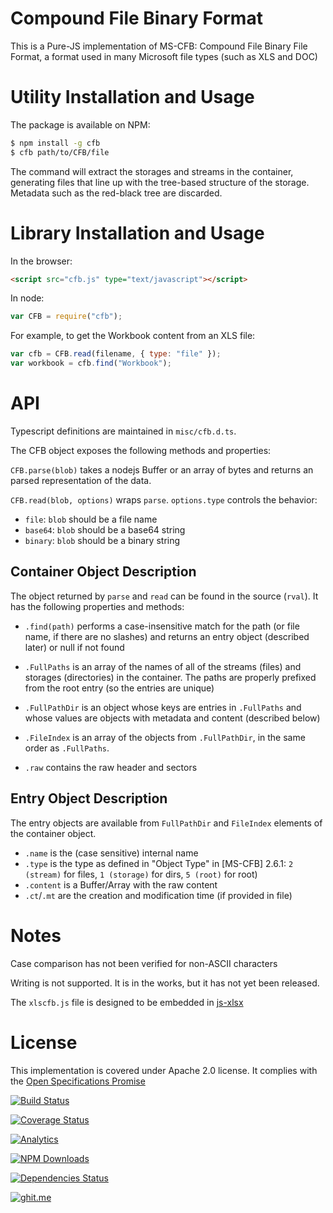 # Compound File Binary Format

This is a Pure-JS implementation of MS-CFB: Compound File Binary File Format, a
format used in many Microsoft file types (such as XLS and DOC)

# Utility Installation and Usage

The package is available on NPM:

```bash
$ npm install -g cfb
$ cfb path/to/CFB/file
```

The command will extract the storages and streams in the container, generating
files that line up with the tree-based structure of the storage. Metadata such
as the red-black tree are discarded.

# Library Installation and Usage

In the browser:

```html
<script src="cfb.js" type="text/javascript"></script>
```

In node:

```js
var CFB = require("cfb");
```

For example, to get the Workbook content from an XLS file:

```js
var cfb = CFB.read(filename, { type: "file" });
var workbook = cfb.find("Workbook");
```

# API

Typescript definitions are maintained in `misc/cfb.d.ts`.

The CFB object exposes the following methods and properties:

`CFB.parse(blob)` takes a nodejs Buffer or an array of bytes and returns an
parsed representation of the data.

`CFB.read(blob, options)` wraps `parse`. `options.type` controls the behavior:

- `file`: `blob` should be a file name
- `base64`: `blob` should be a base64 string
- `binary`: `blob` should be a binary string

## Container Object Description

The object returned by `parse` and `read` can be found in the source (`rval`).
It has the following properties and methods:

- `.find(path)` performs a case-insensitive match for the path (or file name, if
  there are no slashes) and returns an entry object (described later) or null if
  not found

- `.FullPaths` is an array of the names of all of the streams (files) and
  storages (directories) in the container. The paths are properly prefixed from
  the root entry (so the entries are unique)

- `.FullPathDir` is an object whose keys are entries in `.FullPaths` and whose
  values are objects with metadata and content (described below)

- `.FileIndex` is an array of the objects from `.FullPathDir`, in the same order
  as `.FullPaths`.

- `.raw` contains the raw header and sectors

## Entry Object Description

The entry objects are available from `FullPathDir` and `FileIndex` elements of
the container object.

- `.name` is the (case sensitive) internal name
- `.type` is the type as defined in "Object Type" in [MS-CFB] 2.6.1:
  `2 (stream)` for files, `1 (storage)` for dirs, `5 (root)` for root)
- `.content` is a Buffer/Array with the raw content
- `.ct`/`.mt` are the creation and modification time (if provided in file)

# Notes

Case comparison has not been verified for non-ASCII characters

Writing is not supported. It is in the works, but it has not yet been released.

The `xlscfb.js` file is designed to be embedded in [js-xlsx](http://git.io/xlsx)

# License

This implementation is covered under Apache 2.0 license. It complies with the
[Open Specifications Promise](http://www.microsoft.com/openspecifications/)

[![Build Status](https://travis-ci.org/SheetJS/js-cfb.svg?branch=master)](https://travis-ci.org/SheetJS/js-cfb)

[![Coverage Status](http://img.shields.io/coveralls/SheetJS/js-cfb/master.svg)](https://coveralls.io/r/SheetJS/js-cfb?branch=master)

[![Analytics](https://ga-beacon.appspot.com/UA-36810333-1/SheetJS/js-cfb?pixel)](https://github.com/SheetJS/js-cfb)

[![NPM Downloads](https://img.shields.io/npm/dt/cfb.svg)](https://npmjs.org/package/cfb)

[![Dependencies Status](https://david-dm.org/sheetjs/js-cfb/status.svg)](https://david-dm.org/sheetjs/js-cfb)

[![ghit.me](https://ghit.me/badge.svg?repo=sheetjs/js-cfb)](https://ghit.me/repo/sheetjs/js-cfb)
